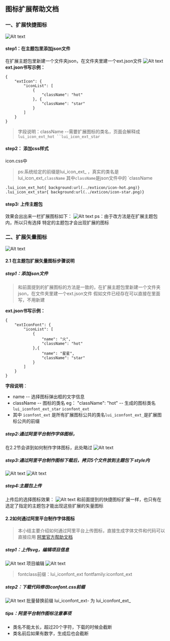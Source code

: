 ## 图标扩展帮助文档


### 一、扩展快捷图标
![Alt text](./1530323407345.png)
#### step1：在主题包里添加json文件
在扩展主题包里新建一个文件夹json，在文件夹里建一个ext.json文件
![Alt text](./1530093323288.png)
**ext.json书写示例：**
```
{
	"extIcon": {
		"iconList": [
			{
				"className": "hot"
			}, {
				"className": "star"
			}
		]
	}
}
```
> 字段说明：className --需要扩展图标的类名，页面会解释成 `lui_icon_ext_hot ``lui_icon_ext_star`
####  step2： 添加css样式
icon.css中
> ps:系统给定的前缀是lui_icon_ext_ ，真实的类名是 lui_icon_ext_`className` 其中`className`是json文件中的 `className

```
.lui_icon_ext_hot{ background:url(../exticon/icon-hot.png)}
.lui_icon_ext_star{ background:url(../exticon/icon-star.png)}
```
#### step3: 上传主题包
效果会出出来一栏扩展图标如下：
![Alt text](./1530094240806.png)
ps：由于改方法是在扩展主题包内，所以只有选择 特定的主题包才会出现扩展的图标
 
### 二、扩展矢量图标
![Alt text](./1530323576259.png)
#### 2.1 在主题包扩展矢量图标步骤说明

##### step1：添加json文件
> 和前面提到的扩展图标的方法是一致的，在扩展主题包里新建一个文件夹json，在文件夹里建一个ext.json文件
> 假如文件已经存在可以直接在里面写，不用新建

**ext.json书写示例：**
```
{
	"extIconFont": {
		"iconList": [
			{
				"name": "火",
				"className": "hot"
			},{
				"name": "星星",
				"className": "star"
			}
		]
	}
}
```
**字段说明**：
* name -- 选择图标弹出框的文字信息
* className -- 图标的类名
 eg： "className": "hot" -- 生成的图标类名 `lui_iconfont_ext_star` `iconfont_ext`
* 其中 `iconfont_ext` 是所有扩展图标公共的类名`lui_iconfont_ext_`是扩展图标公共的前缀
##### step2:通过阿里平台制作字体图标，
在2.2节会讲到如何制作字体图标，此处略过
![Alt text](./1530323835418.png)

##### step3:通过阿里平台制作图标下载后，拷贝5个文件放到主题包下 style内
![Alt text](./1529915856161.png)
![Alt text](./1530092869601.png)
##### step4:主题包上传
上传后的选择图标效果：
![Alt text](./1530094580645.png)
和前面提到的快捷图标扩展一样，也只有在选定了指定的主题包才能出现这些扩展的矢量图标


#### 2.2如何通过阿里平台制作字体图标
> 本小结主要介绍如何通过阿里平台上传图标，直接生成字体文件和代码可以直接应用
>[阿里官方帮助文档](http://iconfont.cn/help/detail?spm=a313x.7781069.1998910419.14&helptype=draw)

##### step1：上传svg，编辑项目信息
![Alt text](./1529915083102.png)
项目编辑
![Alt text](./1529917527811.png)

> fontclass前缀：lui_iconfont_ext
> fontfamily:iconfont_ext

##### step2：下载代码修改iconfont.css前缀
![Alt text](./1530092688495.png)
批量替换前缀 lui_iconfont_ext-  为 lui_iconfont_ext_
##### tips：阿里平台制作图标注意事项
* 类名不能太长，超过20个字符，下载的时候会截断
* 类名前后如果有数字，生成后也会截断





